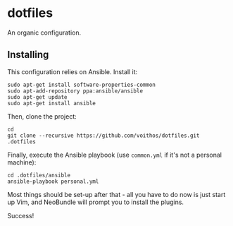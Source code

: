 dotfiles
========

An organic configuration.

Installing
----------

This configuration relies on Ansible. Install it:

    sudo apt-get install software-properties-common
    sudo apt-add-repository ppa:ansible/ansible
    sudo apt-get update
    sudo apt-get install ansible

Then, clone the project:

    cd
    git clone --recursive https://github.com/voithos/dotfiles.git .dotfiles

Finally, execute the Ansible playbook (use `common.yml` if it's not a personal machine):

    cd .dotfiles/ansible
    ansible-playbook personal.yml

Most things should be set-up after that - all you have to do now is just start
up Vim, and NeoBundle will prompt you to install the plugins.

Success!
